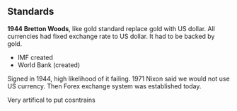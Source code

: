 ## Standards

**1944 Bretton Woods**, like gold standard replace gold with US dollar. All currencies had fixed exchange rate to US dollar. It had to be backed by gold. 

- IMF created
- World Bank (created)

Signed in 1944, high likelihood of it failing.
1971 Nixon said we would not use US currency.
Then Forex exchange system was established today.

Very artifical to put cosntrains 